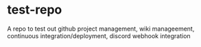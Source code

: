 # test-repo
A repo to test out github project management, wiki manageement, continuous integration/deployment, discord webhook integration

